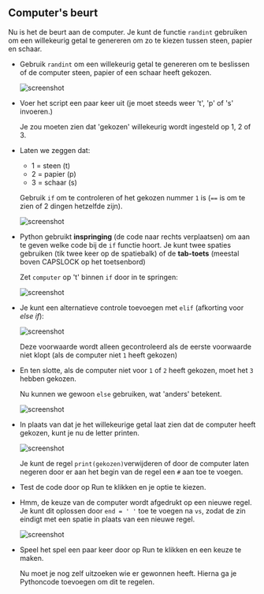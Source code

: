 ## Computer's beurt

Nu is het de beurt aan de computer. Je kunt de functie `randint` gebruiken om een ​​willekeurig getal te genereren om zo te kiezen tussen steen, papier en schaar.

+ Gebruik `randint` om een ​​willekeurig getal te genereren om te beslissen of de computer steen, papier of een schaar heeft gekozen.
    
    ![screenshot](images/rps-randint.png)

+ Voer het script een paar keer uit (je moet steeds weer 't', 'p' of 's' invoeren.)
    
    Je zou moeten zien dat 'gekozen' willekeurig wordt ingesteld op 1, 2 of 3.

+ Laten we zeggen dat:
    
    + 1 = steen (t)
    + 2 = papier (p)
    + 3 = schaar (s)
    
    Gebruik `if` om te controleren of het gekozen nummer `1` is (`==` is om te zien of 2 dingen hetzelfde zijn).
    
    ![screenshot](images/rps-if-1.png)

+ Python gebruikt **inspringing** (de code naar rechts verplaatsen) om aan te geven welke code bij de `if` functie hoort. Je kunt twee spaties gebruiken (tik twee keer op de spatiebalk) of de **tab-toets** (meestal boven CAPSLOCK op het toetsenbord)
    
    Zet `computer` op 't' binnen `if` door in te springen:
    
    ![screenshot](images/rps-indent.png)

+ Je kunt een alternatieve controle toevoegen met `elif` (afkorting voor *else if*):
    
    ![screenshot](images/rps-elif-2.png)
    
    Deze voorwaarde wordt alleen gecontroleerd als de eerste voorwaarde niet klopt (als de computer niet `1` heeft gekozen)

+ En ten slotte, als de computer niet voor `1` of `2` heeft gekozen, moet het `3` hebben gekozen.
    
    Nu kunnen we gewoon `else` gebruiken, wat 'anders' betekent.
    
    ![screenshot](images/rps-else-3.png)

+ In plaats van dat je het willekeurige getal laat zien dat de computer heeft gekozen, kunt je nu de letter printen.
    
    ![screenshot](images/rps-print-computer.png)
    
    Je kunt de regel `print(gekozen)`verwijderen of door de computer laten negeren door er aan het begin van de regel een `#` aan toe te voegen.

+ Test de code door op Run te klikken en je optie te kiezen.

+ Hmm, de keuze van de computer wordt afgedrukt op een nieuwe regel. Je kunt dit oplossen door `end = ' '` toe te voegen na `vs`, zodat de zin eindigt met een spatie in plaats van een nieuwe regel.
    
    ![screenshot](images/rps-same-line.png)

+ Speel het spel een paar keer door op Run te klikken en een keuze te maken.
    
    Nu moet je nog zelf uitzoeken wie er gewonnen heeft. Hierna ga je Pythoncode toevoegen om dit te regelen.